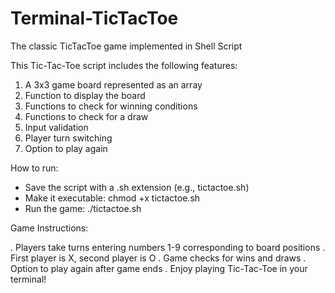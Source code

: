 # Terminal-TicTacToe
The classic TicTacToe game implemented in Shell Script

This Tic-Tac-Toe script includes the following features:

1. A 3x3 game board represented as an array
2. Function to display the board
3. Functions to check for winning conditions
4. Functions to check for a draw
5. Input validation
6. Player turn switching
7. Option to play again

How to run:

- Save the script with a .sh extension (e.g., tictactoe.sh)
- Make it executable: chmod +x tictactoe.sh
- Run the game: ./tictactoe.sh

Game Instructions:

. Players take turns entering numbers 1-9 corresponding to board positions
. First player is X, second player is O
. Game checks for wins and draws
. Option to play again after game ends
. Enjoy playing Tic-Tac-Toe in your terminal!
